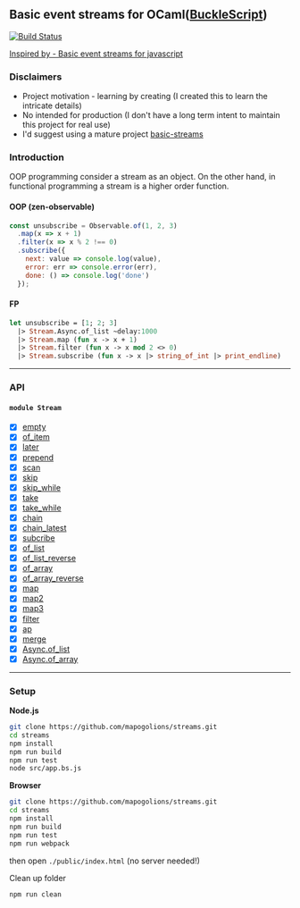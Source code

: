 ## Basic event streams for OCaml([BuckleScript](https://bucklescript.github.io))

[![Build Status](https://travis-ci.org/mapogolions/streams.svg?branch=master)](https://travis-ci.org/mapogolions/streams)

[Inspired by - Basic event streams for javascript](https://github.com/rpominov/basic-streams)

### Disclaimers

* Project motivation - learning by creating (I created this to learn the intricate details)
* No intended for production (I don't have a long term intent to maintain this project for real use)
* I'd suggest using a mature project [basic-streams](https://github.com/rpominov/basic-streams)

### Introduction

OOP programming consider a stream as an object. On the other hand, in functional programming a stream is a higher order function.

#### OOP (zen-observable)

```javascript
const unsubscribe = Observable.of(1, 2, 3)
  .map(x => x + 1)
  .filter(x => x % 2 !== 0)
  .subscribe({
    next: value => console.log(value),
    error: err => console.error(err),
    done: () => console.log('done')
  });
```

#### FP

```ocaml
let unsubscribe = [1; 2; 3]
  |> Stream.Async.of_list ~delay:1000
  |> Stream.map (fun x -> x + 1)
  |> Stream.filter (fun x -> x mod 2 <> 0)
  |> Stream.subscribe (fun x -> x |> string_of_int |> print_endline)
```


-----------------------
### API

#### `module Stream`

* [x] [empty](./docs/empty.md)
* [x] [of_item](./docs/of_item.md)
* [x] [later](./docs/later.md)
* [x] [prepend](./docs/prepend.md)
* [x] [scan](./docs/scan.md)
* [x] [skip](./docs/skip.md)
* [x] [skip_while](./docs/skip_while.md)
* [x] [take](./docs/take.md)
* [x] [take_while](./docs/take_while.md)
* [x] [chain](./docs/chain.md)
* [x] [chain_latest](./docs/chain_latest.md)
* [x] [subcribe](./docs/subscribe.md)
* [x] [of_list](./docs/of_list.md)
* [x] [of_list_reverse](./docs/of_list_reverse.md)
* [x] [of_array](./docs/of_array.md)
* [x] [of_array_reverse](./docs/of_array_reverse.md)
* [x] [map](./docs/map.md)
* [x] [map2](./docs/map2.md)
* [x] [map3](./docs/map3.md)
* [x] [filter](./docs/filter.md)
* [x] [ap](./docs/ap.md)
* [x] [merge](./docs/merge.md)
* [x] [Async.of_list](./docs/of_list.md)
* [x] [Async.of_array](./docs/of_array.md)

------------------------
### Setup

__Node.js__

```sh
git clone https://github.com/mapogolions/streams.git
cd streams
npm install
npm run build
npm run test
node src/app.bs.js
```

__Browser__

```sh
git clone https://github.com/mapogolions/streams.git
cd streams
npm install
npm run build
npm run test
npm run webpack
```

then open `./public/index.html` (no server needed!)

Clean up folder
```sh
npm run clean
```
